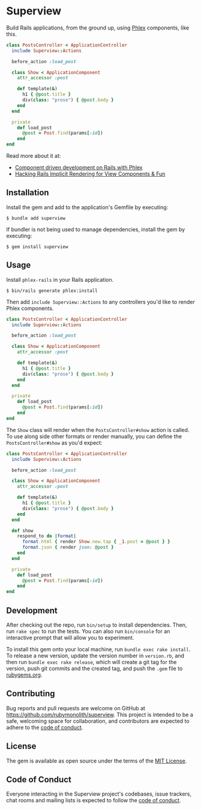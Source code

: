 # Superview

Build Rails applications, from the ground up, using [Phlex](https://www.phlex.fun/) components, like this.

```ruby
class PostsController < ApplicationController
  include Superview::Actions

  before_action :load_post

  class Show < ApplicationComponent
    attr_accessor :post

    def template(&)
      h1 { @post.title }
      div(class: "prose") { @post.body }
    end
  end

  private
    def load_post
      @post = Post.find(params[:id])
    end
end
```

Read more about it at:

* [Component driven development on Rails with Phlex](https://fly.io/ruby-dispatch/component-driven-development-on-rails-with-phlex/)
* [Hacking Rails Implicit Rendering for View Components & Fun](https://fly.io/ruby-dispatch/hacking-rails-implicit-rendering-for-view-components/)

## Installation

Install the gem and add to the application's Gemfile by executing:

    $ bundle add superview

If bundler is not being used to manage dependencies, install the gem by executing:

    $ gem install superview

## Usage

Install `phlex-rails` in your Rails application.

    $ bin/rails generate phlex:install

Then add `include Superview::Actions` to any controllers you'd like to render Phlex components.

```ruby
class PostsController < ApplicationController
  include Superview::Actions

  before_action :load_post

  class Show < ApplicationComponent
    attr_accessor :post

    def template(&)
      h1 { @post.title }
      div(class: "prose") { @post.body }
    end
  end

  private
    def load_post
      @post = Post.find(params[:id])
    end
end
```

The `Show` class will render when the `PostsController#show` action is called. To use along side other formats or render manually, you can define the `PostsController#show` as you'd expect:

```ruby
class PostsController < ApplicationController
  include Superview::Actions

  before_action :load_post

  class Show < ApplicationComponent
    attr_accessor :post

    def template(&)
      h1 { @post.title }
      div(class: "prose") { @post.body }
    end
  end

  def show
    respond_to do |format|
      format.html { render Show.new.tap { _1.post = @post } }
      format.json { render json: @post }
    end
  end

  private
    def load_post
      @post = Post.find(params[:id])
    end
end
```

## Development

After checking out the repo, run `bin/setup` to install dependencies. Then, run `rake spec` to run the tests. You can also run `bin/console` for an interactive prompt that will allow you to experiment.

To install this gem onto your local machine, run `bundle exec rake install`. To release a new version, update the version number in `version.rb`, and then run `bundle exec rake release`, which will create a git tag for the version, push git commits and the created tag, and push the `.gem` file to [rubygems.org](https://rubygems.org).

## Contributing

Bug reports and pull requests are welcome on GitHub at https://github.com/rubymonolith/superview. This project is intended to be a safe, welcoming space for collaboration, and contributors are expected to adhere to the [code of conduct](https://github.com/rubymonolith/superview/blob/main/CODE_OF_CONDUCT.md).

## License

The gem is available as open source under the terms of the [MIT License](https://opensource.org/licenses/MIT).

## Code of Conduct

Everyone interacting in the Superview project's codebases, issue trackers, chat rooms and mailing lists is expected to follow the [code of conduct](https://github.com/rubymonolith/superview/blob/main/CODE_OF_CONDUCT.md).
